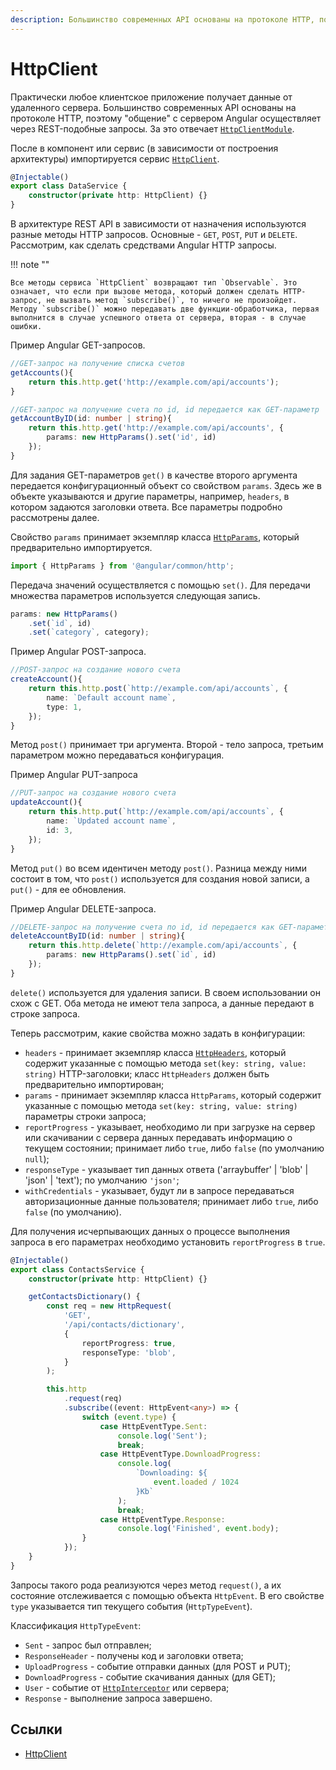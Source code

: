 ```yaml
---
description: Большинство современных API основаны на протоколе HTTP, поэтому "общение" с сервером Angular осуществляет через REST-подобные запросы
---
```


# HttpClient

Практически любое клиентское приложение получает данные от удаленного сервера. Большинство современных API основаны на протоколе HTTP, поэтому "общение" с сервером Angular осуществляет через REST-подобные запросы. За это отвечает [`HttpClientModule`](https://angular.io/api/common/http/HttpClientModule).

После в компонент или сервис (в зависимости от построения архитектуры) импортируется сервис [`HttpClient`](https://angular.io/api/common/http/HttpClient).

```ts
@Injectable()
export class DataService {
    constructor(private http: HttpClient) {}
}
```

В архитектуре REST API в зависимости от назначения используются разные методы HTTP запросов. Основные - `GET`, `POST`, `PUT` и `DELETE`. Рассмотрим, как сделать средствами Angular HTTP запросы.

!!! note ""

    Все методы сервиса `HttpClient` возвращают тип `Observable`. Это означает, что если при вызове метода, который должен сделать HTTP-запрос, не вызвать метод `subscribe()`, то ничего не произойдет. Методу `subscribe()` можно передавать две функции-обработчика, первая выполнится в случае успешного ответа от сервера, вторая - в случае ошибки.

Пример Angular GET-запросов.

```ts
//GET-запрос на получение списка счетов
getAccounts(){
	return this.http.get('http://example.com/api/accounts');
}

//GET-запрос на получение счета по id, id передается как GET-параметр
getAccountByID(id: number | string){
	return this.http.get('http://example.com/api/accounts', {
		params: new HttpParams().set('id', id)
	});
}
```

Для задания GET-параметров `get()` в качестве второго аргумента передается конфигурационный объект со свойством `params`. Здесь же в объекте указываются и другие параметры, например, `headers`, в котором задаются заголовки ответа. Все параметры подробно рассмотрены далее.

Свойство `params` принимает экземпляр класса [`HttpParams`](https://angular.io/api/common/http/HttpParams), который предварительно импортируется.

```ts
import { HttpParams } from '@angular/common/http';
```

Передача значений осуществляется с помощью `set()`. Для передачи множества параметров используется следующая запись.

```ts
params: new HttpParams()
    .set(`id`, id)
    .set(`category`, category);
```

Пример Angular POST-запроса.

```ts
//POST-запрос на создание нового счета
createAccount(){
	return this.http.post(`http://example.com/api/accounts`, {
		name: `Default account name`,
		type: 1,
	});
}
```

Метод `post()` принимает три аргумента. Второй - тело запроса, третьим параметром можно передаваться конфигурация.

Пример Angular PUT-запроса

```ts
//PUT-запрос на создание нового счета
updateAccount(){
	return this.http.put(`http://example.com/api/accounts`, {
		name: `Updated account name`,
		id: 3,
	});
}
```

Метод `put()` во всем идентичен методу `post()`. Разница между ними состоит в том, что `post()` используется для создания новой записи, а `put()` - для ее обновления.

Пример Angular DELETE-запроса.

```ts
//DELETE-запрос на получение счета по id, id передается как GET-параметр
deleteAccountByID(id: number | string){
	return this.http.delete(`http://example.com/api/accounts`, {
		params: new HttpParams().set(`id`, id)
	});
}
```

`delete()` используется для удаления записи. В своем использовании он схож с GET. Оба метода не имеют тела запроса, а данные передают в строке запроса.

Теперь рассмотрим, какие свойства можно задать в конфигурации:

-   `headers` - принимает экземпляр класса [`HttpHeaders`](https://angular.io/api/common/http/HttpHeaders), который содержит указанные с помощью метода `set(key: string, value: string)` HTTP-заголовки; класс `HttpHeaders` должен быть предварительно импортирован;
-   `params` - принимает экземпляр класса `HttpParams`, который содержит указанные с помощью метода `set(key: string, value: string)` параметры строки запроса;
-   `reportProgress` - указывает, необходимо ли при загрузке на сервер или скачивании с сервера данных передавать информацию о текущем состоянии; принимает либо `true`, либо `false` (по умолчанию `null`);
-   `responseType` - указывает тип данных ответа ('arraybuffer' | 'blob' | 'json' | 'text'); по умолчанию `'json'`;
-   `withCredentials` - указывает, будут ли в запросе передаваться авторизационные данные пользователя; принимает либо `true`, либо `false` (по умолчанию).

Для получения исчерпывающих данных о процессе выполнения запроса в его параметрах необходимо установить `reportProgress` в `true`.

```ts
@Injectable()
export class ContactsService {
    constructor(private http: HttpClient) {}

    getContactsDictionary() {
        const req = new HttpRequest(
            'GET',
            '/api/contacts/dictionary',
            {
                reportProgress: true,
                responseType: 'blob',
            }
        );

        this.http
            .request(req)
            .subscribe((event: HttpEvent<any>) => {
                switch (event.type) {
                    case HttpEventType.Sent:
                        console.log('Sent');
                        break;
                    case HttpEventType.DownloadProgress:
                        console.log(
                            `Downloading: ${
                                event.loaded / 1024
                            }Kb`
                        );
                        break;
                    case HttpEventType.Response:
                        console.log('Finished', event.body);
                }
            });
    }
}
```

Запросы такого рода реализуются через метод `request()`, а их состояние отслеживается с помощью объекта `HttpEvent`. В его свойстве `type` указывается тип текущего события (`HttpTypeEvent`).

Классификация `HttpTypeEvent`:

-   `Sent` - запрос был отправлен;
-   `ResponseHeader` - получены код и заголовки ответа;
-   `UploadProgress` - событие отправки данных (для POST и PUT);
-   `DownloadProgress` - событие скачивания данных (для GET);
-   `User` - событие от [`HttpInterceptor`](https://angular.io/api/common/http/HttpInterceptor) или сервера;
-   `Response` - выполнение запроса завершено.

## Ссылки

-   [HttpClient](https://angular.io/guide/http)
